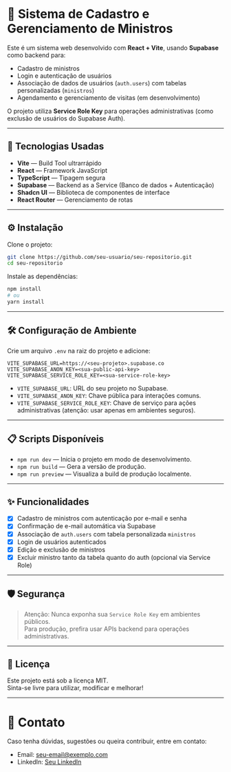 
# 📖 Sistema de Cadastro e Gerenciamento de Ministros

Este é um sistema web desenvolvido com **React + Vite**, usando **Supabase** como backend para:
- Cadastro de ministros
- Login e autenticação de usuários
- Associação de dados de usuários (`auth.users`) com tabelas personalizadas (`ministros`)
- Agendamento e gerenciamento de visitas (em desenvolvimento)

O projeto utiliza **Service Role Key** para operações administrativas (como exclusão de usuários do Supabase Auth).

---

## 🚀 Tecnologias Usadas

- **Vite** — Build Tool ultrarrápido
- **React** — Framework JavaScript
- **TypeScript** — Tipagem segura
- **Supabase** — Backend as a Service (Banco de dados + Autenticação)
- **Shadcn UI** — Biblioteca de componentes de interface
- **React Router** — Gerenciamento de rotas

---

## ⚙️ Instalação

Clone o projeto:

```bash
git clone https://github.com/seu-usuario/seu-repositorio.git
cd seu-repositorio
```

Instale as dependências:

```bash
npm install
# ou
yarn install
```

---

## 🛠️ Configuração de Ambiente

Crie um arquivo `.env` na raiz do projeto e adicione:

```env
VITE_SUPABASE_URL=https://<seu-projeto>.supabase.co
VITE_SUPABASE_ANON_KEY=<sua-public-api-key>
VITE_SUPABASE_SERVICE_ROLE_KEY=<sua-service-role-key>
```

- `VITE_SUPABASE_URL`: URL do seu projeto no Supabase.
- `VITE_SUPABASE_ANON_KEY`: Chave pública para interações comuns.
- `VITE_SUPABASE_SERVICE_ROLE_KEY`: Chave de serviço para ações administrativas (atenção: usar apenas em ambientes seguros).

---

## 📋 Scripts Disponíveis

- `npm run dev` — Inicia o projeto em modo de desenvolvimento.
- `npm run build` — Gera a versão de produção.
- `npm run preview` — Visualiza a build de produção localmente.

---

## ✨ Funcionalidades

- [x] Cadastro de ministros com autenticação por e-mail e senha
- [x] Confirmação de e-mail automática via Supabase
- [x] Associação de `auth.users` com tabela personalizada `ministros`
- [x] Login de usuários autenticados
- [x] Edição e exclusão de ministros
- [x] Excluir ministro tanto da tabela quanto do auth (opcional via Service Role)

---

## 🛡️ Segurança

> Atenção: Nunca exponha sua `Service Role Key` em ambientes públicos.  
> Para produção, prefira usar APIs backend para operações administrativas.

---

## 📄 Licença

Este projeto está sob a licença MIT.  
Sinta-se livre para utilizar, modificar e melhorar!

---

# 📢 Contato

Caso tenha dúvidas, sugestões ou queira contribuir, entre em contato:

- Email: [seu-email@exemplo.com](mailto:seu-email@exemplo.com)
- LinkedIn: [Seu LinkedIn](https://linkedin.com/in/seu-usuario)

